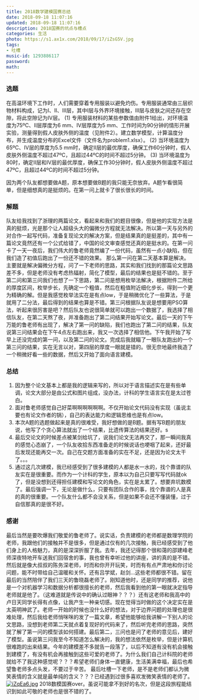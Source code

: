 ```yaml
---
title: 2018数学建模国赛总结
date: 2018-09-18 11:07:16
updated: 2018-09-18 11:07:16
description: 2018国赛的坑点与槽点
categories: 生活
photo: https://s1.ax1x.com/2018/09/17/iZsG5V.jpg
tags: 
- 吐槽
music-id: 1293886117
password:
math:
---
```


### 选题

在高温环境下工作时，人们需要穿着专用服装以避免灼伤。专用服装通常由三层织物材料构成，记为I、II、III层，其中I层与外界环境接触，III层与皮肤之间还存在空隙，将此空隙记为IV层。
(1) 专用服装材料的某些参数值由附件1给出，对环境温度为75ºC、II层厚度为6 mm、IV层厚度为5 mm、工作时间为90分钟的情形开展实验，测量得到假人皮肤外侧的温度（见附件2）。建立数学模型，计算温度分布，并生成温度分布的Excel文件（文件名为problem1.xlsx）。
(2) 当环境温度为65ºC、IV层的厚度为5.5 mm时，确定II层的最优厚度，确保工作60分钟时，假人皮肤外侧温度不超过47ºC，且超过44ºC的时间不超过5分钟。
(3) 当环境温度为80时，确定II层和IV层的最优厚度，确保工作30分钟时，假人皮肤外侧温度不超过47ºC，且超过44ºC的时间不超过5分钟。

因为两个队友都想要做A题，原本想要做B题的我只能无奈放弃。A题乍看很简单，但是细想真的是挺烦的。在第一问上就卡了很长很长的时间。

### 解题

队友给我找到了浙理的两篇论文，看起来和我们的题目很像，但是他的实现方法是真的挺烦，光是那个让人超级头大的偏微分方程就无法解决。所以第一天与另外的对合作一起写代码，准备复现论文的解决方案，但是结果真的是挺差的，其中有一篇论文竟然还有一个公式给错了，中国的论文审查感觉还真的是挺水的。在第一问卡了一天一夜后，我们伟大的鲁老师竟然编了一份代码，虽然有一点小缺陷，但在我们造了初值后跑出了一份还不错的效果。
那么第一问在第二天基本算是解决。主要就是解决偏微分方程，问了一下老师的思路，其实和我们找到的那篇论文思路差不多，但是老师没有考虑热辐射，简化了模型，最后的结果也是挺不错的。至于第二问和第三问我们也想了一下思路，第二问是想用枚举法解决，根据附件二所给的厚度区间，枚举步长，先确定一个粗值，然后在粗值附近细化步长，得到一个更为精确的解。但是我感觉枚举法实在是有点low，于是稍微优化了一些算法，于是就用了二分法，最后得到的结果也算是不错。第三问根据队友说是想要用PSO算法，听起来很厉害是吧？然后队友也说很简单就可以跑出一个数据了，我选择了相信队友，在第二天熬了夜，并准备跑出了第二问结果开始写论文。最后一天的下午万能的鲁老师有出现了，解决了第一问的缺陷，我们也跑出了第二问的结果，队友说第三问结果会在下午4点左右跑出来，我又一次选择了相信他。下午我开始了写早上还没完成的第一问，以及第二问的论文。完成后我就瞄了一眼队友跑出的一个第三问的结果，实在无言以对，第四层的厚度一眼就是错的。很无奈地最终我造了一个稍微好看一些的数据，然后又开始了面向语言建模。

### 总结

1. 因为整个论文基本上都是我的逻辑来写的，所以对于语言描述实在是有些单调，论文大部分是由公式和图片组成，没办法，计科的学生语言实在是太过苍白。
2. 面对鲁老师感觉自己好菜啊啊啊啊啊啊。不仅开始论文代码没有实现（虽说主要也有论文作者的锅），自己的表达能力和逻辑思维也是有点low。
3. 本次A题的选题做起来是真的很难受，我好想做的是B题。据有写B题的朋友说，他写了个贪心算法就出了一个结果，比遗传算法的结果还好。s
4. 最后交论文的时候差点被某剑给坑了，说我们论文无法再交了，那一瞬间我真的感觉心态崩了，一个队友收拾东西准备走的时候说话也哽咽了起来，还好最后发现还能再交一次。自己在交题方面准备的实在不足，还是因为论文太干了。。。
5. 通过这几次建模，我已经感受到了很多建模的人都是水一水的，找个靠谱的队友实在是很重要。而作为一个计科的学生，原本以为自己只要写写代码就ok了，但是没想到还得担任建模和写论文的角色，实在是太累了。想要弃坑数模了。最后强调一下，无论是做什么，只要有团队合作的事，找个靠谱的人是真的真的很重要。一个队友什么都不会没关系，但是如果不会还不懂装懂，过于自信那真的是很不好。

### 感谢
最后当然是要吹爆我们敬爱的鲁老师了。说实话，负责建模的老师都是数理学院的老师，我跟他们的接触并不是很多，但是通过仅有的几次接触，我已经感受到了他们身上的人格魅力，真的是深深折服了我。去年，我还记得那个很和蔼的邵建峰老师深夜特地开车送我们回宿舍的事，我也曾有幸听过他的讲座，讲的真的是不错。然后就是像大叔叔的陈务深老师，时而和你开开玩笑，时而有有点严肃地和你讨论问题，能不时带给自己温暖和关怀。还有吕学斌，赵剑...这些老师都很不错。留在最后的当然陪伴了我们三天的鲁晓磊老师了。刚知道他时，还是同学的推荐，说他是一个对机器学习和数据分析都很擅长的老师，然后我看到他的第一眼就决定指导老师就是他了。（这难道就是传说中的确认过眼神？？？）还有这老师和我高中的卢日天同学长得有点像，让我产生一种亲切感。现在觉得当时做的这个决定实在是太英明神武了。老师一开始的时候也没什么好的想法，对于边界问题的处理也是很难处理，然后我给老师悄咪咪的发了一篇文章，希望他能够给我讲解一下别人的论文思路，没想到老师第二天就点着复现好的代码来了，然后听完老师的思路，突然就了解了第一问的模型该如何搭建。最后第二，三问也是问了老师的意见后，建好了模型。虽说第三问我至今不知道怎么解决的，我的想法依然是枚举，但是计算机很难跑的出来结果。今年的建模差不多就告一段落了，以后不知道有没有机会接触到建模了，有没有机会再接触到这些可爱的老师了。为什么我们自己计科院的老师就给不了我这种感觉呢？？？希望老师们身体一直健康，生活美满幸福，最后也希望鲁老师多点头发，不要过于辛苦。
最后吐槽一下老师，是不是老师们都认为微笑表情的含义就是最单纯的含义？？？已经遇到过很多喜欢发微笑表情的老师了。
[![iZqEa6.jpg](https://s1.ax1x.com/2018/09/18/iZqEa6.jpg)](https://imgchr.com/i/iZqEa6)
2018数模国赛over。虽说可能拿不到好的名次，但是这段旅程能结识到如此可敬的老师也是很不错的了。

